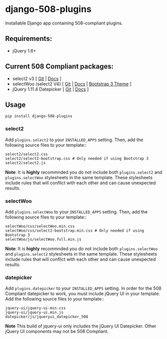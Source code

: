 # django-508-plugins
Installable Django app containing 508-compliant plugins.

## Requirements:

* jQuery 1.6+

## Current 508 Compliant packages:

* select2 v3 [ [Git](https://github.com/imsweb/select2/tree/IMS_select2) | [Docs](https://select2.github.io/select2/) ]
* selectWoo (select2 V4) [ [Git](https://github.com/woocommerce/selectWoo) | [Docs](https://select2.org/) | [Bootstrap 3 Theme](https://github.com/select2/select2-bootstrap-theme) ]
* jQuery 1.11.4 Datepicker [ [Git](https://github.com/jquery/jquery-ui) | [Docs](https://api.jqueryui.com/datepicker/) ]

## Usage

```
pip install django-508-plugins
```

### select2

Add `plugins.select2` to your `INSTALLED_APPS` setting.  Then, add the following source files to your template::

    select2/select2.css
    select2/select2-bootstrap.css # Only needed if using Bootstrap 3
    select2/select2.js

**Note**:  It is **highly** recommnded you do not include both `plugins.select2` and `plugins.selectWoo` stylesheets in the same template.  These stylesheets include rules that will conflict with each other and can cause unexpected results.

### selectWoo


Add `plugins.selectWoo` to your `INSTALLED_APPS` setting.  Then, add the following source files to your template::

    selectWoo/css/selectWoo.min.css
    selectWoo/css/select2-bootstrap.min.css # Only needed if using Bootstrap 3
    selectWoo/js/selectWoo.full.min.js

**Note**:  It is **highly** recommnded you do not include both `plugins.selectWoo` and `plugins.select2` stylesheets in the same template.  These stylesheets include rules that will conflict with each other and can cause unexpected results.

### datepicker

Add `plugins.datepicker` to your `INSTALLED_APPS` setting.  In order for the 508 Compliant datepicker to work, you must include jQuery UI in your template. Add the following source files to your template::

    jquery-ui/jquery-ui-min.css
    jquery-ui/jquery-ui.min.js
    datepicker/js/jqueryui_datepicker_508

**Note** This build of jquery-ui only includes the jQuery UI Datepicker.  Other jQuery UI components may not be 508 Compliant.
